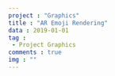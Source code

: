 ```yaml
---
project : "Graphics"
title : "AR Emoji Rendering"
data : 2019-01-01
tag : 
 - Project Graphics
comments : true
img : ""
---
```



